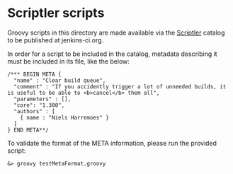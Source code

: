 # Scriptler scripts

Groovy scripts in this directory are made available via the
[Scriptler](https://wiki.jenkins-ci.org/display/JENKINS/Scriptler+Plugin)
catalog to be published at jenkins-ci.org.

In order for a script to be included in the catalog, metadata
describing it must be included in its file, like the below:

    /*** BEGIN META {
      "name" : "Clear build queue",
      "comment" : "If you accidently trigger a lot of unneeded builds, it is useful to be able to <b>cancel</b> them all",
      "parameters" : [],
      "core": "1.300",
      "authors" : [
        { name : "Niels Harremoes" }
      ]
    } END META**/


To validate the format of the META information, please run the provided script:

	&> groovy testMetaFormat.groovy